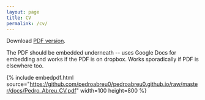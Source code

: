 ```yaml
---
layout: page
title: CV
permalink: /cv/
---
```


Download [PDF version](https://github.com/pedroabreu0/pedroabreu0.github.io/raw/master/docs/Pedro_Abreu_CV.pdf). 


The PDF should be embedded underneath -- uses Google Docs for embedding and works if the PDF is on dropbox. Works sporadically if PDF is elsewhere too.

{% include embedpdf.html source="https://github.com/pedroabreu0/pedroabreu0.github.io/raw/master/docs/Pedro_Abreu_CV.pdf" width=100 height=800 %}
